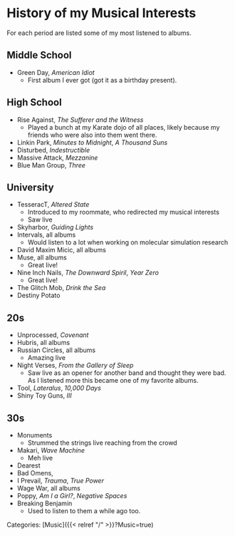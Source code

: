 # History of my Musical Interests

For each period are listed some of my most listened to albums.

## Middle School

 - Green Day, *American Idiot*
   - First album I ever got (got it as a birthday present).

## High School

 - Rise Against, *The Sufferer and the Witness*
   - Played a bunch at my Karate dojo of all places, likely because my friends
     who were also into them went there.
 - Linkin Park, *Minutes to Midnight*, *A Thousand Suns*
 - Disturbed, *Indestructible*
 - Massive Attack, *Mezzanine*
 - Blue Man Group, *Three*

## University

 - TesseracT, *Altered State*
   - Introduced to my roommate, who redirected my musical interests
   - Saw live
 - Skyharbor, *Guiding Lights*
 - Intervals, all albums
   - Would listen to a lot when working on molecular simulation research
 - David Maxim Micic, all albums
 - Muse, all albums
   - Great live!
 - Nine Inch Nails, *The Downward Spiril*, *Year Zero*
   - Great live!
 - The Glitch Mob, *Drink the Sea*
 - Destiny Potato

## 20s

 - Unprocessed, *Covenant*
 - Hubris, all albums
 - Russian Circles, all albums
   - Amazing live
 - Night Verses, *From the Gallery of Sleep*
   - Saw live as an opener for another band and thought they were bad.
     As I listened more this became one of my favorite albums.
 - Tool, *Lateralus*, *10,000 Days*
 - Shiny Toy Guns, *III*

## 30s

 - Monuments
   - Strummed the strings live reaching from the crowd
 - Makari, *Wave Machine*
   - Meh live
 - Dearest
 - Bad Omens, 
 - I Prevail, *Trauma*, *True Power*
 - Wage War, all albums
 - Poppy, *Am I a Girl?*, *Negative Spaces*
 - Breaking Benjamin
   - Used to listen to them a while ago too.

Categories:
[Music]({{< relref "/" >}}?Music=true)